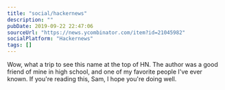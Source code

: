 ```yaml
---
title: "social/hackernews"
description: ""
pubDate: 2019-09-22 22:47:06
sourceUrl: "https://news.ycombinator.com/item?id=21045982"
socialPlatform: "Hackernews"
tags: []
---
```


Wow, what a trip to see this name at the top of HN. The author was a good friend of mine in high school, and one of my favorite people I&#x27;ve ever known. If you&#x27;re reading this, Sam, I hope you&#x27;re doing well.
